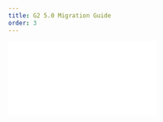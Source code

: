 ```yaml
---
title: G2 5.0 Migration Guide
order: 3
---
```


<embed src="@/docs/manual/extra-topics/migration-from-g2v4.zh.md"></embed>
